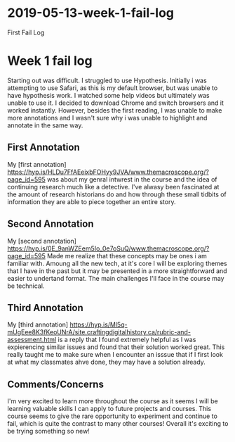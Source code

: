 # 2019-05-13-week-1-fail-log

First Fail Log

# Week 1 fail log
Starting out was difficult. I struggled to use Hypothesis. Initially i was attempting to use Safari, as this is my default browser, but was unable to have hypothesis work. I watched some help videos but ultimately was unable to use it. I decided to download Chrome and switch browsers and it worked instantly. However, besides the first reading, I was unable to make more annotations and I wasn't sure why i was unable to highlight and annotate in the same way.

## First Annotation
My [first annotation] https://hyp.is/HLDu7FfAEeixbFOHyy9JVA/www.themacroscope.org/?page_id=595 was about my genral intwrest in the course and the idea of continuing research much like a detective. I've alwasy been fascinated at the amount of research historians do and how through these small tidbits of information they are able to piece together an entire story.

## Second Annotation
My [second annotation] https://hyp.is/0E_9anWZEem5Io_0e7oSuQ/www.themacroscope.org/?page_id=595 Made me realize that these concepts may be ones i am familiar with. Amoung all the new tech, at it's core I will be exploring themes that I have in the past but it may be presented in a more straightforward and easier to undertand format. The main challenges I'll face in the course may be technical.

## Third Annotation
My [third annotation] https://hyp.is/Ml5q-mUgEee8K3fKeoUNrA/site.craftingdigitalhistory.ca/rubric-and-assessment.html is a reply that I found extremely helpful as I was expierencing similar issues and found that their solution worked great. This really taught me to make sure when I encounter an isssue that if I first look at what my classmates ahve done, they may have a solution already. 

## Comments/Concerns

I'm very excited to learn more throughout the course as it seems I will be learning valuable skills I can apply to future projects and courses. This course seems to give the rare opportunity to experiment and continue to fail, which is quite the contrast to many other courses! Overall it's exciting to be trying something so new!
